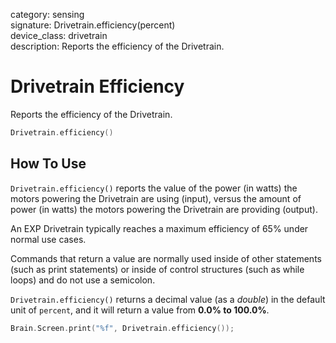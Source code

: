 category: sensing  
signature: Drivetrain.efficiency(percent)  
device_class: drivetrain  
description: Reports the efficiency of the Drivetrain.

# Drivetrain Efficiency

Reports the efficiency of the Drivetrain.

```cpp
Drivetrain.efficiency()
```

## How To Use
`Drivetrain.efficiency()` reports the value of the power (in watts) the motors powering the Drivetrain are using (input), versus the amount of power (in watts) the motors powering the Drivetrain are providing (output). 

An EXP Drivetrain typically reaches a maximum efficiency of 65% under normal use cases.

Commands that return a value are normally used inside of other statements (such as print statements) or inside of control structures (such as while loops) and do not use a semicolon.

`Drivetrain.efficiency()` returns a decimal value (as a *double*) in the default unit of `percent`, and it will return a value from  **0.0% to 100.0%**.

```cpp
Brain.Screen.print("%f", Drivetrain.efficiency());
```
<advanced>
</advanced>